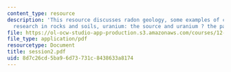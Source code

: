 ```yaml
---
content_type: resource
description: 'This resource discusses radon geology, some examples of current radon
  research in rocks and soils, uranium: the source and uranium ? the parent.'
file: https://ol-ocw-studio-app-production.s3.amazonaws.com/courses/12-091-radon-research-in-multidisciplines-a-review-january-iap-2007/8d7c26cd5ba96d73731c8438633a8174_session2.pdf
file_type: application/pdf
resourcetype: Document
title: session2.pdf
uid: 8d7c26cd-5ba9-6d73-731c-8438633a8174
---
```


